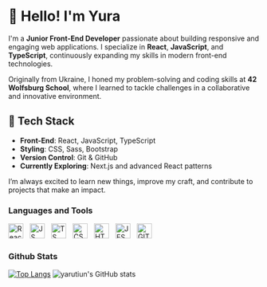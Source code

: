 # 👋 Hello! I'm Yura

I'm a **Junior Front-End Developer** passionate about building responsive and engaging web applications. I specialize in **React**, **JavaScript**, and **TypeScript**, continuously expanding my skills in modern front-end technologies.

Originally from Ukraine, I honed my problem-solving and coding skills at **42 Wolfsburg School**, where I learned to tackle challenges in a collaborative and innovative environment.

## 🔧 Tech Stack
- **Front-End**: React, JavaScript, TypeScript  
- **Styling**: CSS, Sass, Bootstrap  
- **Version Control**: Git & GitHub  
- **Currently Exploring**: Next.js and advanced React patterns

I’m always excited to learn new things, improve my craft, and contribute to projects that make an impact.

 
 ### Languages and Tools
 
 <img align="left" alt="React" width="30px" style="padding-right:10px;" src="https://camo.githubusercontent.com/34b891c76d258e4b0ee593443e5cbc2506cdbb7d3cd6bc0e4beffa87a9c1611b/68747470733a2f2f63646e2e6a7364656c6976722e6e65742f67682f64657669636f6e732f64657669636f6e2f69636f6e732f72656163742f72656163742d6f726967696e616c2e737667"/>
 <img align="left" alt="JS" width="30px" style="padding-right:10px;" src="https://www.freepnglogos.com/uploads/javascript/javascript-online-logo-for-website-0.png"/>
 <img align="left" alt="TS" width="30px" style="padding-right:10px;" src="https://upload.wikimedia.org/wikipedia/commons/thumb/4/4c/Typescript_logo_2020.svg/2048px-Typescript_logo_2020.svg.png"/>
 <img align="left" alt="CSS" width="30px" style="padding-right:10px;" src="https://upload.wikimedia.org/wikipedia/commons/thumb/6/62/CSS3_logo.svg/1200px-CSS3_logo.svg.png"/>
 <img align="left" alt="HTML5" width="30px" style="padding-right:10px;" src="https://cdn.jsdelivr.net/gh/devicons/devicon/icons/html5/html5-original.svg"/>
 <img align="left" alt="JEST" width="30px" style="padding-right:10px;" src="https://camo.githubusercontent.com/ee882c05b3a487e818e630cd9de916b1a8fd7c26b5e3d49a8b340fe8cb3c80ef/68747470733a2f2f63646e2e6a7364656c6976722e6e65742f67682f64657669636f6e732f64657669636f6e2f69636f6e732f6a6573742f6a6573742d706c61696e2e737667"/>
 <img align="left" alt="GIT" width="30px" style="padding-right:10px;" src="https://cdn.jsdelivr.net/gh/devicons/devicon/icons/git/git-original.svg"/>
 <br />
 
 #
 
 ### Github Stats
 [![Top Langs](https://github-readme-stats.vercel.app/api/top-langs/?username=yarutiun&locale=en&hide_title=false&layout=compact&theme=dracula&langs_count=6&hide=objective-c)](https://github.com/yarutiun/github-readme-stats)
      ![yarutiun's GitHub stats](https://github-readme-stats.vercel.app/api?username=yarutiun&show_icons=true&theme=dracula&hide_title=true&hide_rank=false)
 
 
 #
 
 
